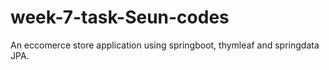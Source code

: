 # week-7-task-Seun-codes
An eccomerce store application using springboot, thymleaf and springdata JPA.
